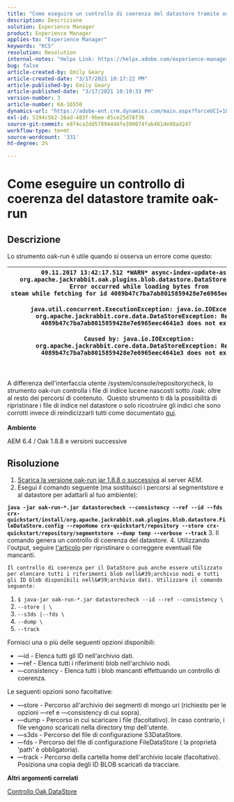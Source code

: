 ```yaml
---
title: "Come eseguire un controllo di coerenza del datastore tramite oak-run"
description: Descrizione
solution: Experience Manager
product: Experience Manager
applies-to: "Experience Manager"
keywords: "KCS"
resolution: Resolution
internal-notes: "Helpx Link: https://helpx.adobe.com/experience-manager/kb/How-to-run-a-datastore-consistency-check-via-oak-run-AEM.html"
bug: false
article-created-by: Emily Geary
article-created-date: "3/17/2021 10:17:22 PM"
article-published-by: Emily Geary
article-published-date: "3/17/2021 10:19:33 PM"
version-number: 3
article-number: KA-16550
dynamics-url: "https://adobe-ent.crm.dynamics.com/main.aspx?forceUCI=1&pagetype=entityrecord&etn=knowledgearticle&id=60cb4e8b-6e87-eb11-a812-000d3a593216"
exl-id: 5194c5b2-28ad-483f-9bee-85ce25d78f36
source-git-commit: e8f4ca2dd578944d4fe399074fab461de88ad247
workflow-type: tm+mt
source-wordcount: '331'
ht-degree: 2%

---
```


# Come eseguire un controllo di coerenza del datastore tramite oak-run

## Descrizione


Lo strumento oak-run è utile quando si osserva un errore come questo:


| `09.11.2017 13:42:17.512 *WARN* async-index-update-async org.apache.jackrabbit.oak.plugins.blob.datastore.DataStoreBlobStore Error occurred while loading bytes from steam while fetching for id 4089b47c7ba7ab8015859428e7e6965eec4641e3#241`<br><br>`java.util.concurrent.ExecutionException: java.io.IOException: org.apache.jackrabbit.core.data.DataStoreException: Record 4089b47c7ba7ab8015859428e7e6965eec4641e3 does not exist`<br><br>`Caused by: java.io.IOException: org.apache.jackrabbit.core.data.DataStoreException: Record 4089b47c7ba7ab8015859428e7e6965eec4641e3 does not exist` |
| --- |



|  |
| --- |

<br>A differenza dell&#39;interfaccia utente /system/console/repositorycheck, lo strumento oak-run controlla i file di indice lucene nascosti sotto /oak: oltre al resto dei percorsi di contenuto.  Questo strumento ti dà la possibilità di ripristinare i file di indice nel datastore o solo ricostruire gli indici che sono corrotti invece di reindicizzarli tutti come documentato [qui](https://helpx.adobe.com/experience-manager/kb/oak-blobstore-inconsistency-blobId.html).<br><br>
<b>Ambiente</b>

AEM 6.4 / Oak 1.8.8 e versioni successive


## Risoluzione


1. [Scarica la versione oak-run jar 1.8.8 o successiva](https://repo1.maven.org/maven2/org/apache/jackrabbit/oak-run/1.6.6/oak-run-1.6.6.jar) al server AEM.
2. Esegui il comando seguente (ma sostituisci i percorsi al segmentstore e al datastore per adattarli al tuo ambiente):

<b>`java -jar oak-run-*.jar datastorecheck --consistency --ref --id --fds crx-quickstart/install/org.apache.jackrabbit.oak.plugins.blob.datastore.FileDataStore.config --repoHome crx-quickstart/repository --store crx-quickstart/repository/segmentstore --dump temp --verbose --track`</b>
3. Il comando genera un controllo di coerenza del datastore.
4. Utilizzando l&#39;output, seguire [l&#39;articolo](https://helpx.adobe.com/experience-manager/kb/oak-blobstore-inconsistency-blobId.html) per ripristinare o correggere eventuali file mancanti.



    Il controllo di coerenza per il DataStore può anche essere utilizzato per elencare tutti i riferimenti blob nell&#39;archivio nodi e tutti gli ID blob disponibili nell&#39;archivio dati. Utilizzare il comando seguente:
    


1. `$ java-jar oak-run-*.jar datastorecheck --id --ref --consistency \`
2. `--store | \`
3. `--s3ds |--fds \`
4. `--dump \`
5. `--track`


Fornisci una o più delle seguenti opzioni disponibili:

- —id - Elenca tutti gli ID nell&#39;archivio dati.
- —ref - Elenca tutti i riferimenti blob nell&#39;archivio nodi.
- —consistency - Elenca tutti i blob mancanti effettuando un controllo di coerenza.


Le seguenti opzioni sono facoltative:

- —store - Percorso all&#39;archivio dei segmenti di mongo uri (richiesto per le opzioni —ref e —consistency di cui sopra).
- —dump - Percorso in cui scaricare i file (facoltativo). In caso contrario, i file vengono scaricati nella directory tmp dell&#39;utente.
- —s3ds - Percorso del file di configurazione S3DataStore.
- —fds - Percorso del file di configurazione FileDataStore ( la proprietà &#39;path&#39; è obbligatoria).
- —track - Percorso della cartella home dell&#39;archivio locale (facoltativo). Posiziona una copia degli ID BLOB scaricati da tracciare.


<b>Altri argomenti correlati</b>

[Controllo Oak DataStore](https://github.com/apache/jackrabbit-oak/tree/1.8/oak-run#oak-datastore-check)
